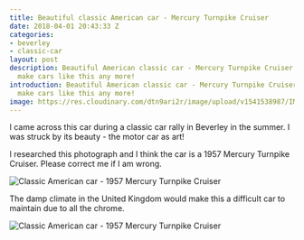 ```yaml
---
title: Beautiful classic American car - Mercury Turnpike Cruiser
date: 2018-04-01 20:43:33 Z
categories:
- beverley
- classic-car
layout: post
description: Beautiful American classic car - Mercury Turnpike Cruiser - they don't
  make cars like this any more!
introduction: Beautiful American classic car - Mercury Turnpike Cruiser - they don't
  make cars like this any more!
image: https://res.cloudinary.com/dtn9ari2r/image/upload/v1541538987/IMG_1430.jpg
---
```


<p>I came across this car during a classic car rally in Beverley in the summer. I was struck by its beauty - the motor car as art!</p>
<p>I researched this photograph and I think the car is a 1957 Mercury Turnpike Cruiser. Please correct me if I am wrong.</p>
<img class="img-fluid" src="https://res.cloudinary.com/dtn9ari2r/image/upload/v1541538987/IMG_1430.jpg" alt="Classic American car - 1957 Mercury Turnpike Cruiser" >
<p>The damp climate in the United Kingdom would make this a difficult car to maintain due to all the chrome.</p>
<img class="img-fluid" src="https://res.cloudinary.com/dtn9ari2r/image/upload/v1541621916/blog/35180236_385182672004296_5910550095140487168_n.jpg" alt="Classic American car - 1957 Mercury Turnpike Cruiser" >